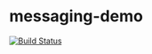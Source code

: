 # messaging-demo
[![Build Status](https://travis-ci.com/jferrater/messaging-demo.svg?branch=master)](https://travis-ci.com/jferrater/messaging-demo)<br>